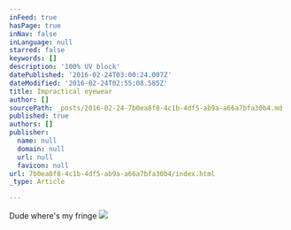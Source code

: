 ```yaml
---
inFeed: true
hasPage: true
inNav: false
inLanguage: null
starred: false
keywords: []
description: '100% UV block'
datePublished: '2016-02-24T03:00:24.007Z'
dateModified: '2016-02-24T02:55:08.585Z'
title: Impractical eyewear
author: []
sourcePath: _posts/2016-02-24-7b0ea8f8-4c1b-4df5-ab9a-a66a7bfa30b4.md
published: true
authors: []
publisher:
  name: null
  domain: null
  url: null
  favicon: null
url: 7b0ea8f8-4c1b-4df5-ab9a-a66a7bfa30b4/index.html
_type: Article

---
```

Dude where's my fringe
![](https://the-grid-user-content.s3-us-west-2.amazonaws.com/fe8f7003-54b7-4728-9aab-a20563c7d474.jpg)